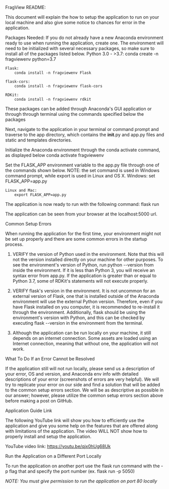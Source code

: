 FragView README:

This document will explain the how to setup the application to run on your local machine
and also give some notice to chances for error in the application.

Packages Needed:
If you do not already have a new Anaconda environment ready to use when running the application,
create one. The environment will need to be initialized with several necessary packages, so make
sure to install all of the packages listed below.
    Python 3.0 - >3.7:
        conda create -n fragviewenv python=3.7

    Flask:
        conda install -n fragviewenv Flask

    flask-cors:
        conda install -n fragviewenv flask-cors

    RDKit:
        conda install -n fragviewenv rdkit

These packages can be added through Anaconda's GUI application or through through terminal using
the commands specified below the packages

Next, navigate to the application in your terminal or command prompt and traverse to the app directory,
which contains the __init__.py and app.py files and static and templates directories.

Initialize the Anaconda environment through the conda activate command, as displayed below
    conda activate fragviewenv

Set the FLASK_APP environment variable to the app.py file through one of the commands shown below.
NOTE: the set command is used in Windows command prompt, while export is used in Linux and OS X.
    Windows:
        set FLASK_APP=app.py
    
    Linux and Mac:
        export FLASK_APP=app.py

The application is now ready to run with the following command:
    flask run

The application can be seen from your browser at the localhost:5000 url.


Common Setup Errors

When running the application for the first time, your environment might not be set up properly
and there are some common errors in the startup process.

1. VERIFY the version of Python used in the environment. Note that this will not the version installed
    directly on your machine for other purposes. To see the environment's version of Python, run
    python --version from inside the environment. If it is less than Python 3, you will receive an
    syntax error from app.py. If the application is greater than or equal to Python 3.7, some of RDKit's
    statements will not execute properly.

2. VERIFY flask's version in the environment. It is not uncommon for an external version of Flask, one
    that is installed outside of the Anaconda environment will use the external Python version. Therefore,
    even if you have Flask installed on you computer, it is recommended to re-install it through the environment.
    Additionally, flask should be using the environment's version with Python, and this can be checked by executing
    flask --version in the environment from the terminal.

3. Although the application can be run locally on your machine, it still depends on an internet connection.
    Some assets are loaded using an Internet connection, meaning that without one, the application will not work.

What To Do If an Error Cannot be Resolved

If the application still will not run locally, please send us a description of your error, OS and version, and
Anaconda env info with detailed descriptions of your error (screenshots of errors are very helpful). We will try
to replicate your error on our side and find a solution that will be added to the common setup errors section.
We will be as descriptive as possible in our answer; however, please utilize the common setup errors section above
before making a post on GitHub.

Application Guide Link

The following YouTube link will show you how to efficiently use the application and give you some help on the
features that are offered along with limitations of the application. The video WILL NOT show how to properly
install and setup the application.

YouTube video link: https://youtu.be/qjx0hUg68Uk

Run the Application on a Different Port Locally

To run the application on another port use the flask run command with the -p flag that and specify the port number (ex. flask run -p 5050)

_NOTE: You must give permission to run the application on port 80 locally_

